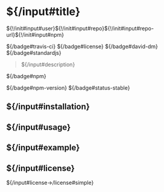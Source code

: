 # ${/input#title}
${!/init#input#user}${!/init#input#repo}${!/init#input#repo-url}${!/init#input#npm}

${/badge#travis-ci}
${/badge#license}
${/badge#david-dm}
${/badge#standardjs}

> ${/input#description}

${/badge#npm}

${/badge#npm-version}
${/badge#status-stable}

## ${/input#installation}

## ${/input#usage}

## ${/input#example}

## ${/input#license}

${/input#license->/license#simple}
